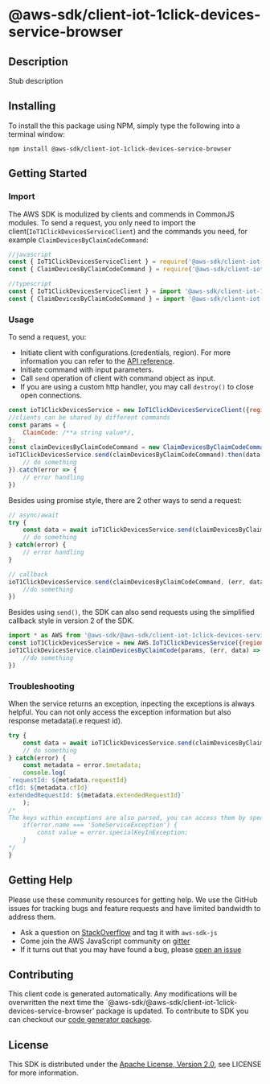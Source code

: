 # @aws-sdk/client-iot-1click-devices-service-browser

## Description

<p>Stub description</p>

## Installing

To install the this package using NPM, simply type the following into a terminal window: 

```
npm install @aws-sdk/client-iot-1click-devices-service-browser
```

## Getting Started

### Import

The AWS SDK is modulized by clients and commends in CommonJS modules. To send a request, you only need to import the client(`IoT1ClickDevicesServiceClient`) and the commands you need, for example `ClaimDevicesByClaimCodeCommand`:

```javascript
//javascript
const { IoT1ClickDevicesServiceClient } = require('@aws-sdk/client-iot-1click-devices-service-browser/IoT1ClickDevicesServiceClient');
const { ClaimDevicesByClaimCodeCommand } = require('@aws-sdk/client-iot-1click-devices-service-browser/commands/ClaimDevicesByClaimCodeCommand');
```

```javascript
//typescript
const { IoT1ClickDevicesServiceClient } = import '@aws-sdk/client-iot-1click-devices-service-browser/IoT1ClickDevicesServiceClient';
const { ClaimDevicesByClaimCodeCommand } = import '@aws-sdk/client-iot-1click-devices-service-browser/commands/ClaimDevicesByClaimCodeCommand';
```

### Usage

To send a request, you:

* Initiate client with configurations.(credentials, region). For more information you can refer to the [API reference][].
* Initiate command with input parameters.
* Call `send` operation of client with command object as input.
* If you are using a custom http handler, you may call `destroy()` to close open connections. 

```javascript
const ioT1ClickDevicesService = new IoT1ClickDevicesServiceClient({region: 'region'});
//clients can be shared by different commands
const params = {
    ClaimCode: /**a string value*/,
};
const claimDevicesByClaimCodeCommand = new ClaimDevicesByClaimCodeCommand(params);
ioT1ClickDevicesService.send(claimDevicesByClaimCodeCommand).then(data => {
    // do something
}).catch(error => {
    // error handling
})
```

Besides using promise style, there are 2 other ways to send a request:

```javascript
// async/await
try {
    const data = await ioT1ClickDevicesService.send(claimDevicesByClaimCodeCommand);
    // do something
} catch(error) {
    // error handling
}
```

```javascript
// callback
ioT1ClickDevicesService.send(claimDevicesByClaimCodeCommand, (err, data) => {
    //do something
})
```
 
Besides using `send()`, the SDK can also send requests using the simplified callback style in version 2 of the SDK.

```javascript
import * as AWS from '@aws-sdk/@aws-sdk/client-iot-1click-devices-service-browser/IoT1ClickDevicesService';
const ioT1ClickDevicesService = new AWS.IoT1ClickDevicesService({region: 'region'})
ioT1ClickDevicesService.claimDevicesByClaimCode(params, (err, data) => {
    //do something
})

```

### Troubleshooting 

When the service returns an exception, inpecting the exceptions is always helpful. You can not only access the exception information but also response metadata(i.e request id).

```javascript
try {
    const data = await ioT1ClickDevicesService.send(claimDevicesByClaimCodeCommand);
    // do something
} catch(error) {
    const metadata = error.$metadata;
    console.log(
`requestId: ${metadata.requestId}
cfId: ${metadata.cfId}
extendedRequestId: ${metadata.extendedRequestId}`
    );
/*
The keys within exceptions are also parsed, you can access them by specifying exception names like below:
    if(error.name === 'SomeServiceException') {
        const value = error.specialKeyInException;
    }
*/
}
```

## Getting Help

Please use these community resources for getting help. We use the GitHub issues for tracking bugs and feature requests and have limited bandwidth to address them.

 * Ask a question on [StackOverflow](https://stackoverflow.com/questions/tagged/aws-sdk-js) and tag it with `aws-sdk-js`
 * Come join the AWS JavaScript community on [gitter](https://gitter.im/aws/aws-sdk-js-v3)
 * If it turns out that you may have found a bug, please [open an issue](https://github.com/aws/aws-sdk-js-v3/issues)

## Contributing
 
This client code is generated automatically. Any modifications will be overwritten the next time the `@aws-sdk/@aws-sdk/client-iot-1click-devices-service-browser' package is updated. To contribute to SDK you can checkout our [code generator package][].

## License

This SDK is distributed under the
[Apache License, Version 2.0](http://www.apache.org/licenses/LICENSE-2.0),
see LICENSE for more information.

[code generator package]: https://github.com/aws/aws-sdk-js-v3/tree/master/packages/service-types-generator

[API reference]: https://docs.aws.amazon.com/AWSJavaScriptSDK/latest/
